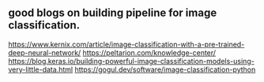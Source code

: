 ## good blogs on building pipeline for image classification.
  https://www.kernix.com/article/image-classification-with-a-pre-trained-deep-neural-network/
  https://peltarion.com/knowledge-center/
  https://blog.keras.io/building-powerful-image-classification-models-using-very-little-data.html
  https://gogul.dev/software/image-classification-python
